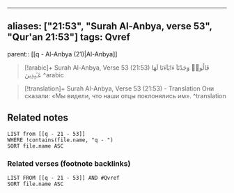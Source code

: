
---
aliases: ["21:53", "Surah Al-Anbya, verse 53", "Qur'an 21:53"]
tags: Qvref
---

parent:: [[q - Al-Anbya (21)|Al-Anbya]]

> [!arabic]+ Surah Al-Anbya, Verse 53 (21:53)
> <span class="quran-arabic">قَالُوا۟ وَجَدْنَآ ءَابَآءَنَا لَهَا عَـٰبِدِينَ</span>
^arabic

> [!translation]+ Surah Al-Anbya, Verse 53 (21:53) - Translation
> Они сказали: «Мы видели, что наши отцы поклонялись им».
^translation



## Related notes
```dataview
LIST from [[q - 21 - 53]]
WHERE !contains(file.name, "q - ")
SORT file.name ASC
```

### Related verses (footnote backlinks)
```dataview
LIST FROM [[q - 21 - 53]] AND #Qvref
SORT file.name ASC
```

